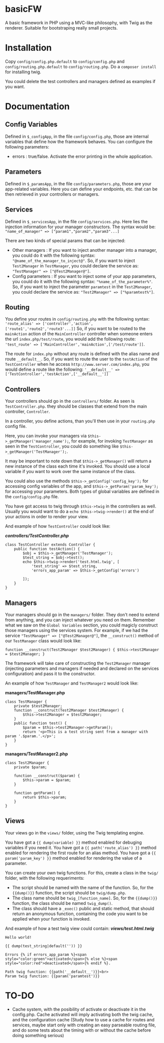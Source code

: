 # basicFW
A basic framework in PHP using a MVC-like philosophy, with Twig as the renderer. Suitable for bootstraping really small projects.

# Installation
Copy `config/config.php.default` to `config/config.php` and `config/routing.php.default` to `config/routing.php`.
Do a `composer install` for installing twig.

You could delete the test controllers and managers defined as examples if you want.

# Documentation
## Config Variables
Defined in `$_configApp`, in the file `config/config.php`, those are internal variables that define how the framework behaves. You can configure the following parameters:
* errors : true/false. Activate the error printing in the whole application.
## Parameters
Defined in `$_paramsApp`, in the file `config/parameters.php`, those are your app-related variables. Here you can define your endpoints, etc. that can be then retrieved in your controllers or managers.
## Services
Defined in `$_servicesApp`, in the file `config/services.php`. Here lies the injection information for your manager constructors. The syntax would be:
`"name_of_manager" => ["param1","param2","param3"...]`

There are two kinds of special params that can be injected:
* Other managers : If you want to inject another manager into a manager, you could do it with the following syntax: `"@name_of_the_manager_to_inject@"`. So, if you want to inject `Test2Manager` in `TestManager`, you could declare the service as: `"TestManager" => ["@Test2Manager@"]`. 
* Config parameters : If you want to inject some of your app parameters, you could do it with the following syntax: `"%name_of_the_parameter%"`. So, if you want to inject the parameter `paramtest` in the `Test2Manager`, you could declare the service as: `"Test2Manager" => ["%paramtest%"]`.

## Routing
You define your routes in `config/routing.php` with the following syntax: `'route_alias' => ['controller','action',['route1','route2','route3'...]]`
So, if you want to be routed to the `mainAction` action of the `MainController` controller when someone enters the url `index.php/test/route`, you would add the following route: `'test_route' => ['MainController','mainAction',['/test/route']]`.

The route for `index.php` without any route is defined with the alias name and route `__default__`. So, if you want to route the user to the `testAction` of the `TestController` when he access `http://www.server.com/index.php`, you would define a route like the following: `'__default__' => ['TestController','testAction',['__default__']]`

## Controllers
Your controllers should go in the `controllers/` folder. As seen is `TestController.php`. they should be classes that extend from the main controller, `Controller`.

In a controller, you define actions, than you'll then use in your `routing.php` config file.

Here, you can invoke your managers via `$this->_getManager('manager_name');`, for example, for invoking `TestManager` as seen in the `TestController`, you could do something like `$this->_getManager('TestManager');`.

It may be important to note down that `$this->_getManager()` will return a new instance of the class each time it's invoked. You should use a local variable if you want to work over the same instance of the class.

You could also use the methods `$this->_getConfig('config_key');` for accessing config variables of the app, and `$this->_getParam('param_key');` for accessing your parameters. Both types of global variables are defined in the `config/config.php` file.

You have got access to twig through `$this->twig` in the controllers as well. Usually you would want to do a `echo $this->twig->render()` at the end of your actions in order to render your view.

And example of how `TestController` could look like:

***controllers/TestController.php***
```
class TestController extends Controller {
	public function testAction() {						
		$obj = $this->_getManager('TestManager');
		$test_string = $obj->test();
		echo $this->twig->render('test.html.twig', [
			'test_string' => $test_string,
			'errors_app_param' => $this->_getConfig('errors')
			
		]);
	}	
}
```

## Managers
Your managers should go in the `managers/` folder. They don't need to extend from anything, and you can inject whatever you need on them. Remember what we saw on the `Global Variables` section, you could magicly construct those managers using the services system. For example, if we had the service `"TestManager" => ["@Test2Manager@"]`, the `__construct()` method of our `TestManager` class would look like:

`function __construct(Test2Manager $test2Manager) {
    $this->test2Manager = $test2Manager;
}`

The framework will take care of constructing the `Test2Manager` manager (injecting parameters and managers if needed and declared on the services configuration) and pass it to the constructor.

An example of how `TestManager` and `TestManager2` would look like:

**managers/TestManager.php**
```
class TestManager {
	private $test2Manager;
	function __construct(Test2Manager $test2Manager) {
		$this->test2Manager = $test2Manager;
	}
	public function test() {
		$param = $this->test2Manager->getParam();
		return '<p>This is a test string sent from a manager with param '.$param.'.</p>';
	}
}
```

**managers/TestManager2.php**
```
class Test2Manager {
	private $param;	
	
	function __construct($param) {
		$this->param = $param;
	}
	
	function getParam() {
		return $this->param;
	}
}
```

## Views
Your views go in the `views/` folder, using the Twig templating engine. 

You have got a `{{ dump(variable) }}` method enabled for debuging variables if you need it. 
You have got a `{{ path('route_alias') }}` method enabled for rendering the first route for an alias method.
You have got a `{{ param('param_key') }}` method enabled for rendering the value of a parameter.

You can create your own twig functions. For this, create a class in the `twig/` folder, with the following requeriments:
* The script should be named with the name of the function. So, for the `{{dump()}}` function, the script should be `twig/dump.php`.
* The class name should be `twig_[function_name]`. So, for the `{{dump()}}` function, the class should be named `twig_dump()`.
* The class should have a `_exec()` public and static method, that should return an anonymous function, containing the code you want to be applied when your function is invoked.

And example of how a test twig view could contain:
***views/test.html.twig***
```
Hello world!

{{ dump(test_string|default('')) }}

Errors {% if errors_app_param %}<span style="color:green">activated</span>{% else %}<span style="color:red">deactivated</span>{% endif %}.

Path twig function: {{path('__default__')}}<br>
Param twig function: {{param('paramtest')}}
```
# TO-DO
* Cache system, with the posibility of activate or deactivate it in the config.php. Cache activated will imply activating both the twig cache, and the configuration cache (Study how to use a cache for routes and services, maybe start only with creating an easy parseable routing file, and do some tests about the timing with or without the cache before doing something serious)

